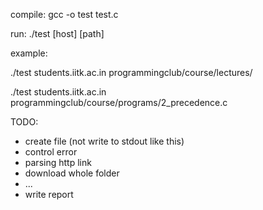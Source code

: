 compile: gcc -o test test.c

run: ./test [host] [path]

example: 

./test     students.iitk.ac.in     programmingclub/course/lectures/

./test     students.iitk.ac.in     programmingclub/course/programs/2_precedence.c

TODO:
*    create file (not write to stdout like this)
*    control error
*    parsing http link
*    download whole folder
*    ...
*    write report
